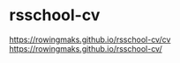 # rsschool-cv
https://rowingmaks.github.io/rsschool-cv/cv
https://rowingmaks.github.io/rsschool-cv/
